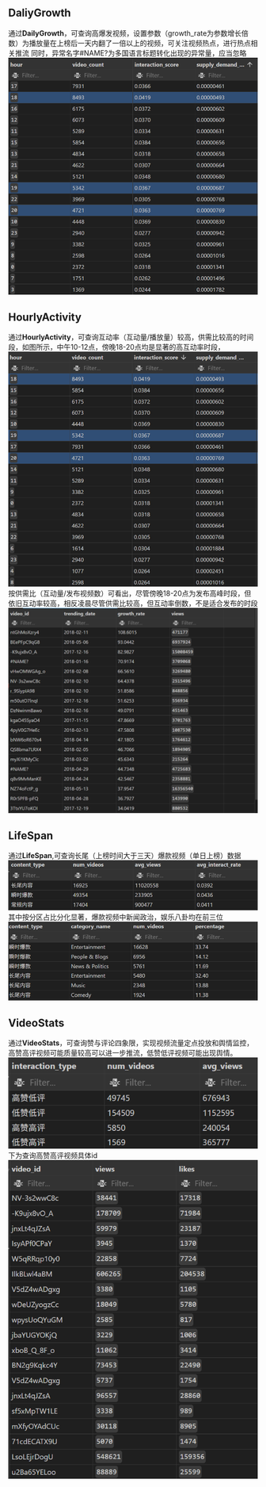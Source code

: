 ## DaliyGrowth
通过**DailyGrowth**，可查询高爆发视频，设置参数（growth_rate为参数增长倍数）为播放量在上榜后一天内翻了一倍以上的视频，可关注视频热点，进行热点相关推流
同时，异常名字#NAME?为多国语言标题转化出现的异常量，应当忽略
![alt text](Figures/DG.png)
## HourlyActivity
通过**HourlyActivity**，可查询互动率（互动量/播放量）较高，供需比较高的时间段，如图所示，中午10-12点，傍晚18-20点均是显著的高互动率时段，
![alt text](Figures/HA1.png)
按供需比（互动量/发布视频数）可看出，尽管傍晚18-20点为发布高峰时段，但依旧互动率较高，相反凌晨尽管供需比较高，但互动率倒数，不是适合发布的时段
![alt text](Figures/HA2.png)
## LifeSpan
通过**LifeSpan**,可查询长尾（上榜时间大于三天）爆款视频（单日上榜）数据
![alt text](Figures/LS1.png)
其中按分区占比分化显著，爆款视频中新闻政治，娱乐八卦均在前三位
![alt text](Figures/LS2.png)
## VideoStats
通过**VideoStats**，可查询赞与评论四象限，实现视频流量定点投放和舆情监控，高赞高评视频可能质量较高可以进一步推流，低赞低评视频可能出现舆情。
![alt text](Figures/VS1.png)
下为查询高赞高评视频具体id
![alt text](Figures/VS2.png)